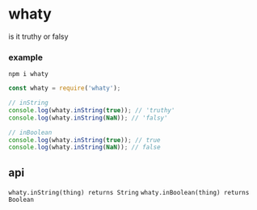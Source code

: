 # whaty

is it truthy or falsy

### example

`npm i whaty`

```javascript
const whaty = require('whaty');

// inString
console.log(whaty.inString(true)); // 'truthy'
console.log(whaty.inString(NaN)); // 'falsy'

// inBoolean
console.log(whaty.inString(true)); // true
console.log(whaty.inString(NaN)); // false
```

## api

`whaty.inString(thing) returns String`
`whaty.inBoolean(thing) returns Boolean`

